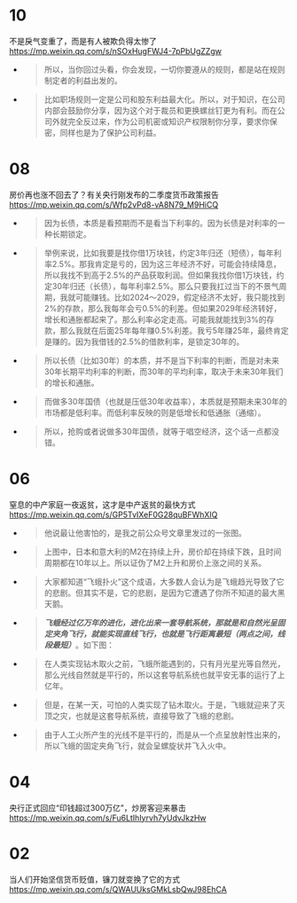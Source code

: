 
# 10

不是戾气变重了，而是有人被欺负得太惨了 https://mp.weixin.qq.com/s/nSOxHugFWJ4-7pPbUgZZgw
- > 所以，当你回过头看，你会发现，一切你要遵从的规则，都是站在规则制定者的利益出发的。
- > 比如职场规则一定是公司和股东利益最大化。所以，对于知识，在公司内部会鼓励你分享，因为这个对于裁员和更换螺丝钉更为有利。而在公司外就完全反过来，作为公司机密或知识产权限制你分享，要求你保密，同样也是为了保护公司利益。

# 08

房价再也涨不回去了？有关央行刚发布的二季度货币政策报告 https://mp.weixin.qq.com/s/Wfp2vPd8-vA8N79_M9HiCQ
- > 因为长债，本质是看预期而不是看当下利率的。因为长债是对利率的一种长期锁定。
- > 举例来说，比如我要是找你借1万块钱，约定3年归还（短债），每年利率2.5%。那我肯定是亏的，因为这三年经济不好，可能会持续降息，所以我找不到高于2.5%的产品获取利润。但如果我找你借1万块钱，约定30年归还（长债），每年利率2.5%。那么只要我扛过当下的不景气周期，我就可能赚钱。比如2024～2029，假定经济不太好，我只能找到2%的存款，那么我每年会亏0.5%的利差。但如果2029年经济转好，增长和通胀都起来了。那么利率必定走高。可能我就能找到3%的存款，那么我就在后面25年每年赚0.5%利差。我亏5年赚25年，最终肯定是赚的。因为我借钱的2.5%的借款利率，是锁定30年的。
- > 所以长债（比如30年）的本质，并不是当下利率的判断，而是对未来30年长期平均利率的判断，而30年的平均利率，取决于未来30年我们的增长和通胀。
- > 而做多30年国债（也就是压低30年收益率），本质就是预期未来30年的市场都是低利率。而低利率反映的则是低增长和低通胀（通缩）。
- > 所以，抢购或者说做多30年国债，就等于唱空经济，这个话一点都没错。

# 06

窒息的中产家庭一夜返贫，这才是中产返贫的最快方式 https://mp.weixin.qq.com/s/GP5TvIXeF0G28quBFWhXIQ
- > 他说最让他害怕的，是我之前公众号文章里发过的一张图。
- > 上图中，日本和意大利的M2在持续上升，房价却在持续下跌，且时间周期都在10年以上。所以证伪了M2上升和房价上涨之间的关系。
- > 大家都知道“飞蛾扑火”这个成语，大多数人会认为是飞蛾趋光导致了它的悲剧。但其实不是，它的悲剧，是因为它遭遇了你所不知道的最大黑天鹅。
- > ***飞蛾经过亿万年的进化，进化出来一套导航系统，那就是和自然光呈固定夹角飞行，就能实现直线飞行，也就是飞行距离最短（两点之间，线段最短）***。如下图：
- > 在人类实现钻木取火之前，飞蛾所能遇到的，只有月光星光等自然光，那么光线自然就是平行的，所以这套导航系统也就平安无事的运行了上亿年。
- > 但是，在某一天，可怕的人类实现了钻木取火。于是，飞蛾就迎来了灭顶之灾，也就是这套导航系统，直接导致了飞蛾的悲剧。
- > 由于人工火所产生的光线不是平行的，而是从一个点呈放射性出来的，所以飞蛾的固定夹角飞行，就会呈螺旋状并飞入火中。

# 04

央行正式回应“印钱超过300万亿”，炒房客迎来暴击 https://mp.weixin.qq.com/s/Fu6LtIhIyrvh7yUdvJkzHw

# 02

当人们开始坚信货币贬值，镰刀就变换了它的方式 https://mp.weixin.qq.com/s/QWAUUksGMkLsbQwJ98EhCA
